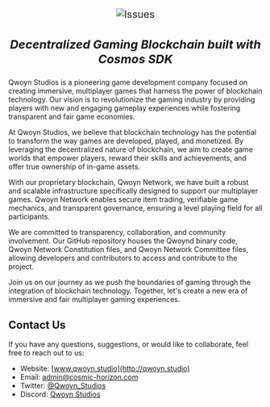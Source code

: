 <div align="center" style="font-size:20px">
    <img alt="Issues" src="https://i.imgur.com/EZBSGwH.png" />
    <h3>
        <i>Decentralized Gaming Blockchain built with Cosmos SDK</i>
    </h3>
</div>

Qwoyn Studios is a pioneering game development company focused on creating immersive, multiplayer games that harness the power of blockchain technology. Our vision is to revolutionize the gaming industry by providing players with new and engaging gameplay experiences while fostering transparent and fair game economies.

At Qwoyn Studios, we believe that blockchain technology has the potential to transform the way games are developed, played, and monetized. By leveraging the decentralized nature of blockchain, we aim to create game worlds that empower players, reward their skills and achievements, and offer true ownership of in-game assets.

With our proprietary blockchain, Qwoyn Network, we have built a robust and scalable infrastructure specifically designed to support our multiplayer games. Qwoyn Network enables secure item trading, verifiable game mechanics, and transparent governance, ensuring a level playing field for all participants.

We are committed to transparency, collaboration, and community involvement. Our GitHub repository houses the Qwoynd binary code, Qwoyn Network Constitution files, and Qwoyn Network Committee files, allowing developers and contributors to access and contribute to the project.

Join us on our journey as we push the boundaries of gaming through the integration of blockchain technology. Together, let's create a new era of immersive and fair multiplayer gaming experiences.

## Contact Us

If you have any questions, suggestions, or would like to collaborate, feel free to reach out to us:

- Website: [www.qwoyn.studio](http://qwoyn.studio)
- Email: [admin@cosmic-horizon.com](mailto:admin@cosmic-horizon.com)
- Twitter: [@Qwoyn_Studios](https://twitter.com/Qwoyn_Studios)
- Discord: [Qwoyn Studios](https://discord.gg/Qp7Taz6W4Y)


<!--

**Here are some ideas to get you started:**

🙋‍♀️ A short introduction - what is your organization all about?
🌈 Contribution guidelines - how can the community get involved?
👩‍💻 Useful resources - where can the community find your docs? Is there anything else the community should know?
🍿 Fun facts - what does your team eat for breakfast?
🧙 Remember, you can do mighty things with the power of [Markdown](https://docs.github.com/github/writing-on-github/getting-started-with-writing-and-formatting-on-github/basic-writing-and-formatting-syntax)
-->
